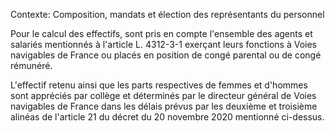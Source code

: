 Contexte: Composition, mandats et élection des représentants du personnel

Pour le calcul des effectifs, sont pris en compte l'ensemble des agents et salariés mentionnés à l'article L. 4312-3-1 exerçant leurs fonctions à Voies navigables de France ou placés en position de congé parental ou de congé rémunéré.

L'effectif retenu ainsi que les parts respectives de femmes et d'hommes sont appréciés par collège et déterminés par le directeur général de Voies navigables de France dans les délais prévus par les deuxième et troisième alinéas de l'article 21 du décret du 20 novembre 2020 mentionné ci-dessus.